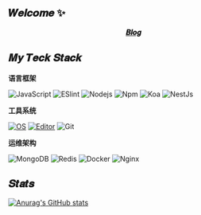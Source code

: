 
##  𝑾𝒆𝒍𝒄𝒐𝒎𝒆 ✨


<p align="center">
  <strong><a href="https://qiuxiaori.xlog.app/">𝑩𝒍𝒐𝒈</a></strong>
</p>

## 𝑴𝒚 𝑻𝒆𝒄𝒌 𝑺𝒕𝒂𝒄𝒌

**语言框架**

![JavaScript](https://img.shields.io/badge/-JavaScript-%23F7DF1C?style=flat-square&logo=javascript&logoColor=000000&labelColor=%23F7DF1C&color=%23FFCE5A)
![ESlint](https://img.shields.io/badge/-ESLint-%234B32C3?style=flat-square&logo=eslint)
![Nodejs](https://img.shields.io/badge/-Nodejs-43853d?style=flat-square&logo=Node.js&logoColor=white)
![Npm](https://img.shields.io/badge/-NPM-CB3837?style=flat-square&logo=npm&logoColor=white)
![Koa](https://img.shields.io/badge/-Koa-lightgrey?style=flat-square&logo=koa&logoColor=white)
![NestJs](https://img.shields.io/badge/-NestJs-CE3951?style=flat-square&logo=nestjs&logoColor=white)

**工具系统**

[![OS](https://img.shields.io/badge/OS-macOS-informational?style=flat&logo=apple&logoColor=white)](https://en.wikipedia.org/wiki/MacOS)
[![Editor](https://img.shields.io/badge/Editor-VSCode-blue?style=flat&logo=visual-studio-code&logoColor=white)](https://code.visualstudio.com/)
![Git](https://img.shields.io/badge/-Git-%23F05032?style=flat-square&logo=git&logoColor=%23ffffff)

**运维架构**

![MongoDB](https://img.shields.io/badge/-MongoDB-13aa52?style=flat-square&logo=mongodb&logoColor=white)
![Redis](https://img.shields.io/badge/-Redis-963029?style=flat-square&logo=redis&logoColor=white)
![Docker](https://img.shields.io/badge/-Docker-46a2f1?style=flat-square&logo=docker&logoColor=white)
![Nginx](https://img.shields.io/badge/-Nginx-43972A?style=flat-square&logo=nginx&logoColor=white)


## 𝑺𝒕𝒂𝒕𝒔

<!-- [![Anurag's GitHub stats](https://github-readme-stats.vercel.app/api?username=qiuxiaori&show_icons=true&theme=monokai)](https://github.com/anuraghazra/github-readme-stats)
[![Anurag's GitHub stats](https://github-readme-stats.vercel.app/api?username=qiuxiaori&show_icons=true&theme=dark)](https://github.com/anuraghazra/github-readme-stats)
[![Anurag's GitHub stats](https://github-readme-stats.vercel.app/api?username=qiuxiaori&show_icons=true&theme=radical)](https://github.com/anuraghazra/github-readme-stats)
[![Anurag's GitHub stats](https://github-readme-stats.vercel.app/api?username=qiuxiaori&show_icons=true&theme=merko)](https://github.com/anuraghazra/github-readme-stats) -->
[![Anurag's GitHub stats](https://github-readme-stats.vercel.app/api?username=qiuxiaori&show_icons=true&theme=gruvbox)](https://github.com/anuraghazra/github-readme-stats)
<!-- [![Anurag's GitHub stats](https://github-readme-stats.vercel.app/api?username=qiuxiaori&show_icons=true&theme=tokyonight)](https://github.com/anuraghazra/github-readme-stats) -->
<!-- [![Anurag's GitHub stats](https://github-readme-stats.vercel.app/api?username=qiuxiaori&show_icons=true&theme=onedark)](https://github.com/anuraghazra/github-readme-stats) -->
<!-- [![Anurag's GitHub stats](https://github-readme-stats.vercel.app/api?username=qiuxiaori&show_icons=true&theme=cobalt)](https://github.com/anuraghazra/github-readme-stats)
[![Anurag's GitHub stats](https://github-readme-stats.vercel.app/api?username=qiuxiaori&show_icons=true&theme=synthwave)](https://github.com/anuraghazra/github-readme-stats)
[![Anurag's GitHub stats](https://github-readme-stats.vercel.app/api?username=qiuxiaori&show_icons=true&theme=highcontrast)](https://github.com/anuraghazra/github-readme-stats)
[![Anurag's GitHub stats](https://github-readme-stats.vercel.app/api?username=qiuxiaori&show_icons=true&theme=dracula)](https://github.com/anuraghazra/github-readme-stats) -->


